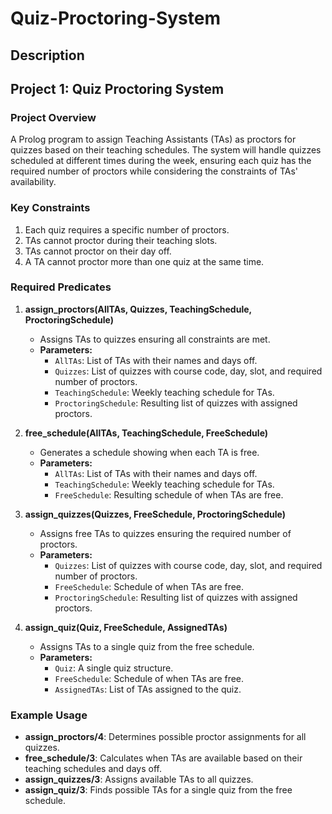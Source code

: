 # Quiz-Proctoring-System
## Description
## Project 1: Quiz Proctoring System

### Project Overview
A Prolog program to assign Teaching Assistants (TAs) as proctors for quizzes based on their teaching schedules. The system will handle quizzes scheduled at different times during the week, ensuring each quiz has the required number of proctors while considering the constraints of TAs' availability.

### Key Constraints
1. Each quiz requires a specific number of proctors.
2. TAs cannot proctor during their teaching slots.
3. TAs cannot proctor on their day off.
4. A TA cannot proctor more than one quiz at the same time.

### Required Predicates
1. **assign_proctors(AllTAs, Quizzes, TeachingSchedule, ProctoringSchedule)**
   - Assigns TAs to quizzes ensuring all constraints are met.
   - **Parameters:**
     - `AllTAs`: List of TAs with their names and days off.
     - `Quizzes`: List of quizzes with course code, day, slot, and required number of proctors.
     - `TeachingSchedule`: Weekly teaching schedule for TAs.
     - `ProctoringSchedule`: Resulting list of quizzes with assigned proctors.

2. **free_schedule(AllTAs, TeachingSchedule, FreeSchedule)**
   - Generates a schedule showing when each TA is free.
   - **Parameters:**
     - `AllTAs`: List of TAs with their names and days off.
     - `TeachingSchedule`: Weekly teaching schedule for TAs.
     - `FreeSchedule`: Resulting schedule of when TAs are free.

3. **assign_quizzes(Quizzes, FreeSchedule, ProctoringSchedule)**
   - Assigns free TAs to quizzes ensuring the required number of proctors.
   - **Parameters:**
     - `Quizzes`: List of quizzes with course code, day, slot, and required number of proctors.
     - `FreeSchedule`: Schedule of when TAs are free.
     - `ProctoringSchedule`: Resulting list of quizzes with assigned proctors.

4. **assign_quiz(Quiz, FreeSchedule, AssignedTAs)**
   - Assigns TAs to a single quiz from the free schedule.
   - **Parameters:**
     - `Quiz`: A single quiz structure.
     - `FreeSchedule`: Schedule of when TAs are free.
     - `AssignedTAs`: List of TAs assigned to the quiz.

### Example Usage
- **assign_proctors/4**: Determines possible proctor assignments for all quizzes.
- **free_schedule/3**: Calculates when TAs are available based on their teaching schedules and days off.
- **assign_quizzes/3**: Assigns available TAs to all quizzes.
- **assign_quiz/3**: Finds possible TAs for a single quiz from the free schedule.

